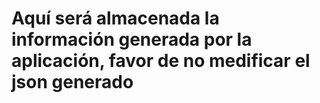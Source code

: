 # Aquí será almacenada la información generada por la aplicación, favor de no medificar el json generado